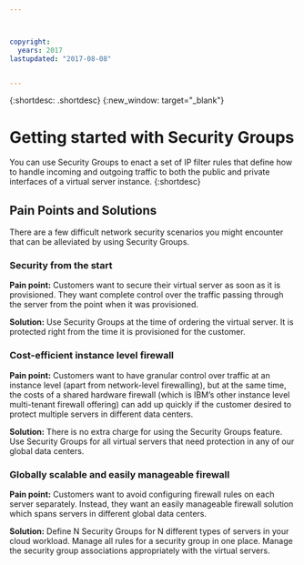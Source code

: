 ```yaml
---



copyright:
  years: 2017
lastupdated: "2017-08-08"


---
```


{:shortdesc: .shortdesc}
{:new_window: target="_blank"}

# Getting started with Security Groups

You can use Security Groups to enact a set of IP filter rules that define how to handle incoming and outgoing traffic to both the public and private interfaces of a virtual server instance.
{:shortdesc}

## Pain Points and Solutions
There are a few difficult network security scenarios you might encounter that can be alleviated by using Security Groups.

### Security from the start
**Pain point:** Customers want to secure their virtual server as soon as it is provisioned. They want complete control over the traffic passing through the server from the point when it was provisioned.

**Solution:** Use Security Groups at the time of ordering the virtual server. It is protected right from the time it is provisioned for the customer.

### Cost-efficient instance level firewall
**Pain point:** Customers want to have granular control over traffic at an instance level (apart from network-level firewalling), but at the same time, the costs of a shared hardware firewall (which is IBM’s other instance level multi-tenant firewall offering) can add up quickly if the customer desired to protect multiple servers in different data centers.

**Solution:** There is no extra charge for using the Security Groups feature. Use Security Groups for all virtual servers that need protection in any of our global data centers.

### Globally scalable and easily manageable firewall
**Pain point:** Customers want to avoid configuring firewall rules on each server separately. Instead, they want an easily manageable firewall solution which spans servers in different global data centers.

**Solution:** Define N Security Groups for N different types of servers in your cloud workload. Manage all rules for a security group in one place. Manage the security group associations appropriately with the virtual servers.
